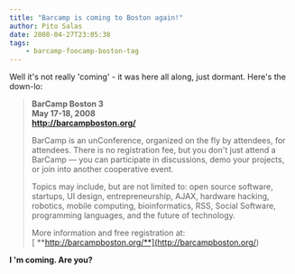 ```yaml
---
title: "Barcamp is coming to Boston again!"
author: Pito Salas
date: 2008-04-27T23:05:38
tags:
    - barcamp-foocamp-boston-tag
---
```




Well it's not really 'coming' - it was here all along, just dormant. Here's
the down-lo:

> **BarCamp Boston 3  
>  May 17-18, 2008  
> <http://barcampboston.org/>**
>
> BarCamp is an unConference, organized on the fly by attendees, for
> attendees. There is no registration fee, but you don't just attend a BarCamp
> — you can participate in discussions, demo your projects, or join into
> another cooperative event.
>
> Topics may include, but are not limited to: open source software, startups,
> UI design, entrepreneurship, AJAX, hardware hacking, robotics, mobile
> computing, bioinformatics, RSS, Social Software, programming languages, and
> the future of technology.
>
> More information and free registration at:  
> [ **http://barcampboston.org/**](<http://barcampboston.org/>)

**I 'm coming. Are you?**


